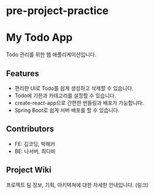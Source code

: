 # pre-project-practice

# My Todo App

Todo 관리를 위한 웹 애플리케이션입니다.

## Features

- 편리한 UI로 Todo를 쉽게 생성하고 삭제할 수 있습니다.
- Todo에 기한과 카테고리를 설정할 수 있습니다.
- create-react-app으로 간편한 번들링과 배포가 가능합니다.
- Spring Boot로 쉽게 서버 배포를 할 수 있습니다.

## Contributors

- FE: 김코딩, 박해커
- BE: 나서버, 최디비

## Project Wiki

프로젝트 팀 정보, 기획, 아키텍쳐에 대한 자세한 안내입니다.
(링크)
